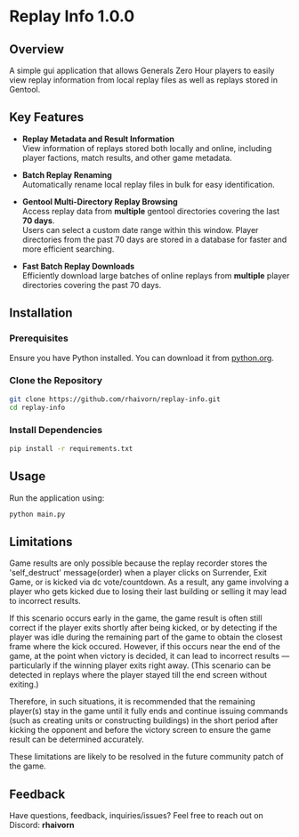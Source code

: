 # Replay Info 1.0.0

## Overview
A simple gui application that allows Generals Zero Hour players to easily view replay information from local replay files as well as replays stored in Gentool.

## Key Features

- **Replay Metadata and Result Information**  
  View information of replays stored both locally and online, including player factions, match results, and other game metadata.

- **Batch Replay Renaming**  
  Automatically rename local replay files in bulk for easy identification.

- **Gentool Multi-Directory Replay Browsing**  
  Access replay data from **multiple** gentool directories covering the last **70 days**.  
  Users can select a custom date range within this window. Player directories from the past 70 days are stored in a database for faster and more efficient searching.

- **Fast Batch Replay Downloads**  
  Efficiently download large batches of online replays from **multiple** player directories covering the past 70 days.

## Installation

### Prerequisites
Ensure you have Python installed. You can download it from [python.org](https://www.python.org/downloads/).

### Clone the Repository
```sh
git clone https://github.com/rhaivorn/replay-info.git
cd replay-info
```

### Install Dependencies
```sh
pip install -r requirements.txt
```

## Usage
Run the application using:
```sh
python main.py
```

## Limitations
Game results are only possible because the replay recorder stores the 'self_destruct' message(order) when a player clicks on Surrender, Exit Game, or is kicked via dc vote/countdown. As a result, any game involving a player who gets kicked due to losing their last building or selling it may lead to incorrect results.

If this scenario occurs early in the game, the game result is often still correct if the player exits shortly after being kicked, or by detecting if the player was idle during the remaining part of the game to obtain the closest frame where the kick occured. However, if this occurs near the end of the game, at the point when victory is decided, it can lead to incorrect results — particularly if the winning player exits right away. (This scenario can be detected in replays where the player stayed till the end screen without exiting.)

Therefore, in such situations, it is recommended that the remaining player(s) stay in the game until it fully ends and continue issuing commands (such as creating units or constructing buildings) in the short period after kicking the opponent and before the victory screen to ensure the game result can be determined accurately.

These limitations are likely to be resolved in the future community patch of the game.


## Feedback
Have questions, feedback, inquiries/issues? Feel free to reach out on Discord:  **rhaivorn**
